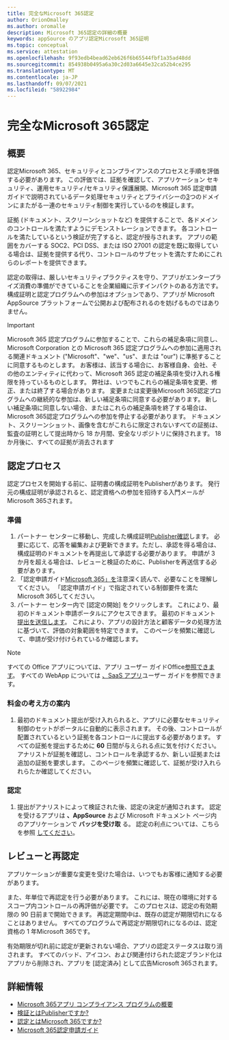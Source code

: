 ```yaml
---
title: 完全なMicrosoft 365認定
author: OrionOmalley
ms.author: oromalle
description: Microsoft 365認定の詳細の概要
keywords: appSource のアプリ認定Microsoft 365証明
ms.topic: conceptual
ms.service: attestation
ms.openlocfilehash: 9f93edb4bead62eb626f6b65544fbf1a35ad48dd
ms.sourcegitcommit: 854938b0495a6a30c2d03a6645e32ca52b4ce295
ms.translationtype: MT
ms.contentlocale: ja-JP
ms.lasthandoff: 09/07/2021
ms.locfileid: "58922984"
---
```

# <a name="complete-microsoft-365-certification"></a>完全なMicrosoft 365認定

## <a name="introduction"></a>概要

認定Microsoft 365、セキュリティとコンプライアンスのプロセスと手順を評価する必要があります。 この評価では、証拠を確認して、アプリケーション セキュリティ、運用セキュリティ/セキュリティ保護展開、Microsoft 365 認定申請ガイドで説明されているデータ処理セキュリティとプライバシーの[3](https://docs.microsoft.com/microsoft-365-app-certification/docs/certification-submission-guide)つのドメインにまたがる一連のセキュリティ制御を実行しているのを検証します。

証拠 (ドキュメント、スクリーンショットなど) を提供することで、各ドメインのコントロールを満たすようにデモンストレーションできます。 各コントロールを満たしているという検証が完了すると、認定が授与されます。 アプリの範囲をカバーする SOC2、PCI DSS、または ISO 27001 の認定を既に取得している場合は、証拠を提供する代り、コントロールのサブセットを満たすためにこれらのレポートを提供できます。 

認定の取得は、厳しいセキュリティプラクティスを守り、アプリがエンタープライズ消費の準備ができていることを企業組織に示すインパクトのある方法です。 構成証明と認定プログラムへの参加はオプションであり、アプリが Microsoft AppSource プラットフォームで公開および配布されるのを妨げるものではありません。

> [!IMPORTANT]
> Microsoft 365 認定プログラムに参加することで、これらの補足条項に同意し、Microsoft Corporation との Microsoft 365 認定プログラムへの参加に適用される関連ドキュメント ("Microsoft"、"we"、"us"、または "our") に準拠することに同意するものとします。 お客様は、該当する場合に、お客様自身、会社、その他のエンティティに代わって、Microsoft 365 認定の補足条項を受け入れる権限を持っているものとします。 弊社は、いつでもこれらの補足条項を変更、修正、または終了する場合があります。 変更または変更後Microsoft 365認定プログラムへの継続的な参加は、新しい補足条項に同意する必要があります。 新しい補足条項に同意しない場合、またはこれらの補足条項を終了する場合は、Microsoft 365認定プログラムへの参加を停止する必要があります。
ドキュメント、スクリーンショット、画像を含むがこれらに限定されないすべての証拠は、監査の証明として提出時から 18 か月間、安全なリポジトリに保持されます。 18 か月後に、すべての証拠が消去されます

## <a name="certification-process"></a>認定プロセス

認定プロセスを開始する前に、証明書の構成証明をPublisherがあります。 発行元の構成証明が承認されると、認定資格への参加を招待する入門メールがMicrosoft 365されます。

### <a name="preparation"></a>準備
1. パートナー センターに移動し、完成した構成証明[Publisher確認]( https://docs.microsoft.com/microsoft-365-app-certification/docs/attestation)します。 必要に応じて、応答を編集および更新できます。ただし、承認を得る場合は、構成証明のドキュメントを再提出して承認する必要があります。 申請が 3 か月を超える場合は、レビューと検証のために、Publisherを再送信する必要があります。 
1. 「認定申請ガイド[Microsoft 365」を](https://docs.microsoft.com/microsoft-365-app-certification/docs/certification-submission-guide)注意深く読んで、必要なことを理解してください。 「認定申請ガイド」で指定されている制御[]( https://docs.microsoft.com/microsoft-365-app-certification/docs/certification-submission-guide#app-certification-criteria)要件を満たMicrosoft 365してください。
1. パートナー センター内で [認定の開始] をクリックします。 これにより、最初のドキュメント申請ポータルにアクセスできます。 最初のドキュメント [提出を送信します](https://docs.microsoft.com/microsoft-365-app-certification/docs/certification-submission-guide#initial-document-submission)。 これにより、アプリの設計方法と顧客データの処理方法に基づいて、評価の対象範囲を特定できます。 このページを頻繁に確認して、申請が受け付けられているか確認します。

>[!NOTE]
>すべての Office アプリについては、アプリ ユーザー ガイドOffice[参照できます](https://docs.microsoft.com/microsoft-365-app-certification/docs/userguide)。 すべての WebApp については [、SaaS アプリ](https://docs.microsoft.com/en-us/microsoft-365-app-certification/docs/saasuserguide)ユーザー ガイドを参照できます。

### <a name="assessment"></a>料金の考え方の案内
1. 最初のドキュメント提出が受け入れられると、アプリに必要なセキュリティ制御のセットがポータルに自動的に表示されます。 その後、コントロールが配置されているという証拠を各コントロールに提出する必要があります。 すべての証拠を提出するために **60** 日間が与えられる点に気を付けください。 アナリストが証拠を確認し、コントロールを承認するか、新しい証拠または追加の証拠を要求します。 このページを頻繁に確認して、証拠が受け入れられらたか確認してください。
### <a name="certification"></a>認定
1. 提出がアナリストによって検証された後、認定の決定が通知されます。 認定を受けるアプリは **、AppSource** および Microsoft ドキュメント ページ内のアプリケーションで **バッジを受け取** る。 認定の利点については、こちらを参照 [してください](https://docs.microsoft.com/microsoft-365-app-certification/docs/enterprise-app-certification-guide#program-benefits)。

## <a name="review-and-re-certification"></a>レビューと再認定
アプリケーションが重要な変更を受けた[](https://docs.microsoft.com/microsoft-365-app-certification/docs/certification-submission-guide#significant-changes)場合は、いつでもお客様に通知する必要があります。

また、年単位で再認定を行う必要があります。 これには、現在の環境に対するスコープ内コントロールの再評価が必要です。 このプロセスは、認定の有効期限の 90 日前まで開始できます。 再認定期間中は、既存の認定が期限切れになることはありません。 すべてのプログラムで再認定が期限切れになるのは、認定資格の 1 年Microsoft 365です。

有効期限が切れ前に認定が更新されない場合、アプリの認定ステータスは取り消されます。 すべてのバッド、アイコン、および関連付けられた認定ブランド化はアプリから削除され、アプリを [認定済み] として広告Microsoft 365されます。



## <a name="learn-more"></a>詳細情報

* [Microsoft 365アプリ コンプライアンス プログラムの概要](~/overview.md)  
* [検証とはPublisherですか?](https://docs.microsoft.com/azure/active-directory/develop/publisher-verification-overview)
* [認定とはMicrosoft 365ですか?](~/docs/enterprise-app-certification-guide.md)  
* [Microsoft 365認定申請ガイド](~/docs/certification-submission-guide.md)
